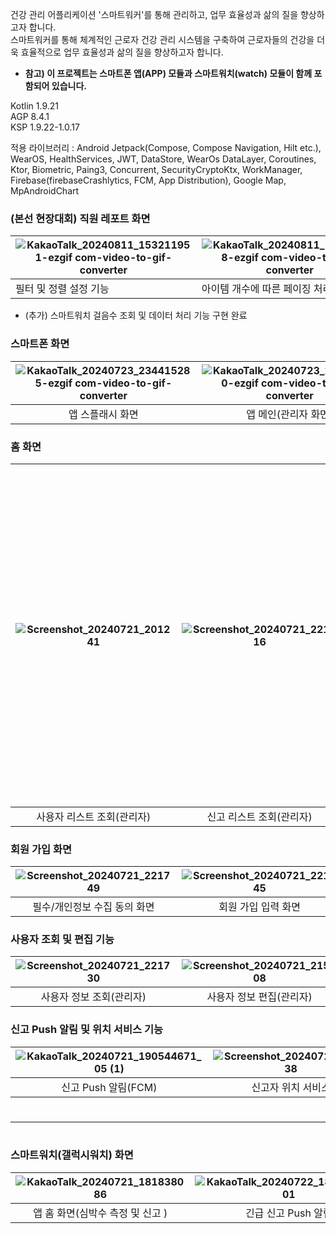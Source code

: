 건강 관리 어플리케이션 '스마트워커'를 통해 관리하고, 업무 효율성과 삶의 질을 향상하고자 합니다.  
스마트워커를 통해 체계적인 근로자 건강 관리 시스템을 구축하여 근로자들의 건강을 더욱 효율적으로 업무 효율성과 삶의 질을 향상하고자 합니다.

- **참고) 이 프로젝트는 스마트폰 앱(APP) 모듈과 스마트워치(watch) 모듈이 함께 포함되어 있습니다.**
 
Kotlin 1.9.21  
AGP 8.4.1  
KSP 1.9.22-1.0.17  
  
적용 라이브러리 : Android Jetpack(Compose, Compose Navigation, Hilt etc.), WearOS, HealthServices, JWT, DataStore, WearOs DataLayer, Coroutines, Ktor, Biometric, Paing3, Concurrent, SecurityCryptoKtx, WorkManager, Firebase(firebaseCrashlytics, FCM, App Distribution), Google Map, MpAndroidChart

### (본선 현장대회) 직원 레포트 화면
| ![KakaoTalk_20240811_153211951-ezgif com-video-to-gif-converter](https://github.com/user-attachments/assets/54fa2dd2-bf03-4e52-8417-92d2852d3b90)<br> | ![KakaoTalk_20240811_153209758-ezgif com-video-to-gif-converter](https://github.com/user-attachments/assets/00964876-afba-47e7-9e5b-de1449446b18)<br> | ![KakaoTalk_20240811_153209378-ezgif com-video-to-gif-converter](https://github.com/user-attachments/assets/1eb709ac-0d35-427a-a66d-c67b54093f12) |
| ----------------------------------------------------------------------------------------------------------------------------------------------------- | ----------------------------------------------------------------------------------------------------------------------------------------------------- | ------------------------------------------------------------------------------------------------------------------------------------------------- |
| 필터 및 정렬 설정 기능                                                                                                                                         | 아이템 개수에 따른 페이징 처리                                                                                                                                     | 특정 직원 조회 기능                                                                                                                                       |
+ (추가) 스마트워치 걸음수 조회 및 데이터 처리 기능 구현 완료
  
### 스마트폰  화면
| ![KakaoTalk_20240723_234415285-ezgif com-video-to-gif-converter](https://github.com/user-attachments/assets/eaefdb8e-6ec8-4d1b-82c5-8cf2f2df8034) | ![KakaoTalk_20240723_234414920-ezgif com-video-to-gif-converter](https://github.com/user-attachments/assets/9167e6c9-5e9d-4ea7-9c56-f30178e3c4ed)<br> | ![KakaoTalk_20240723_234414849-ezgif com-video-to-gif-converter](https://github.com/user-attachments/assets/189bc617-0cb7-4b6a-8e7d-617e5e0f7fdc) |
| :-------------------------------------------------------------------------------------------------------------------------------------------------: | :-----------------------------------------------------------------------------------------------------------------------------------------------------: | :-------------------------------------------------------------------------------------------------------------------------------------------------: |
| 앱 스플래시 화면                                                                                                                                         | 앱 메인(관리자 화면)                                                                                                                                          | 앱 메인(일반 근로자 화면)                                                                                                                                   |

  
### 홈 화면
| ![Screenshot_20240721_201241](https://github.com/user-attachments/assets/62cf5bbc-5c69-42f3-88f1-178f9d03344d)<br> | ![Screenshot_20240721_221716](https://github.com/user-attachments/assets/ca75b964-1b83-46db-bdac-a5f9c8cb8b62) | <img width="540" alt="Screenshot_20240721_221934" src="https://github.com/user-attachments/assets/ee422a68-30df-4fd8-9957-efcde505a97b"><br> |
| :------------------------------------------------------------------------------------------------------------------: | :--------------------------------------------------------------------------------------------------------------: | :--------------------------------------------------------------------------------------------------------------------------------------------: |
| 사용자 리스트 조회(관리자)                                                                                                    | 신고 리스트 조회(관리자)                                                                                                 | 근로자 홈 화면(일반 근로자)                                                                                                                             |


### 회원 가입 화면
| ![Screenshot_20240721_221749](https://github.com/user-attachments/assets/752fb89e-a10a-484a-bc30-e659c1630444) | ![Screenshot_20240721_221845](https://github.com/user-attachments/assets/42cce268-628f-4759-8773-354eb429b82b) |
| :--------------------------------------------------------------------------------------------------------------: | :--------------------------------------------------------------------------------------------------------------: |
| 필수/개인정보 수집 동의 화면                                                                                               | 회원 가입 입력 화면                                                                                                    |
  
### 사용자 조회 및 편집 기능
| ![Screenshot_20240721_221730](https://github.com/user-attachments/assets/2556fa9f-5cec-4d24-8113-478521c8948f) | ![Screenshot_20240721_215808](https://github.com/user-attachments/assets/ed0f9535-4382-4432-9dc6-9985b0628a2b) |
| :--------------------------------------------------------------------------------------------------------------: | :--------------------------------------------------------------------------------------------------------------: |
| 사용자 정보 조회(관리자)                                                                                                 | 사용자 정보 편집(관리자)                                                                                                 |

  
### 신고 Push 알림 및 위치 서비스 기능
| ![KakaoTalk_20240721_190544671_05 (1)](https://github.com/user-attachments/assets/0303897c-0dec-4696-b3f8-031967db26cb) | ![Screenshot_20240721_221538](https://github.com/user-attachments/assets/485c1d45-80e7-49b6-b9fb-cecf8f6df268) |
| :-----------------------------------------------------------------------------------------------------------------------: | :--------------------------------------------------------------------------------------------------------------: |
| 신고 Push 알림(FCM)                                                                                                         | 신고자 위치 서비스                                                                                                     |

  #
---
  #
### 스마트워치(갤럭시워치) 화면
| ![KakaoTalk_20240721_181838086](https://github.com/user-attachments/assets/00a7f749-4b87-4aa1-a3d4-f9b9a91ea280) | ![KakaoTalk_20240722_182056136_01](https://github.com/user-attachments/assets/a3b5c38b-a5dd-41ad-b721-94121e94474f) | ![KakaoTalk_20240722_182056136](https://github.com/user-attachments/assets/0a603bcb-f037-4502-aa35-4ddb78256bca) |
| :----------------------------------------------------------------------------------------------------------------: | :-------------------------------------------------------------------------------------------------------------------: | :----------------------------------------------------------------------------------------------------------------: |
| 앱 홈 화면(심박수 측정 및 신고 )                                                                                             | 긴급 신고 Push 알림                                                                                                       | 심박수 임계치 초과 Push 알림                                                                                               |
